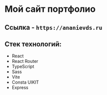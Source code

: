 # Мой сайт портфолио
## Ссылка - `https://ananievds.ru `

## Стек технологий: 
- React 
- React Router
- TypeScript
- Sass
- Vite
- Consta UIKIT
- Express
